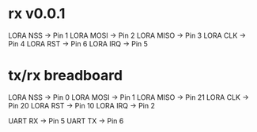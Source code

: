 # rx v0.0.1
LORA NSS -> Pin 1
LORA MOSI -> Pin 2
LORA MISO -> Pin 3
LORA CLK -> Pin 4
LORA RST -> Pin 6
LORA IRQ -> Pin 5

# tx/rx breadboard
LORA NSS -> Pin 0
LORA MOSI -> Pin 1
LORA MISO -> Pin 21
LORA CLK -> Pin 20
LORA RST -> Pin 10
LORA IRQ -> Pin 2

UART RX -> Pin 5
UART TX -> Pin 6